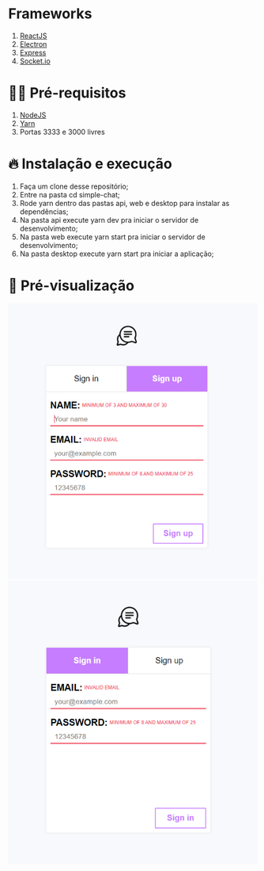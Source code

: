 # Frameworks
  1. [ReactJS](https://pt-br.reactjs.org/)
  2. [Electron](https://www.electronjs.org/)
  3. [Express](https://expressjs.com/pt-br/)
  4. [Socket.io](https://socket.io/)

# ✋🏻 Pré-requisitos
  1. [NodeJS](https://nodejs.org/en/)
  2. [Yarn](https://yarnpkg.com/getting-started/install)
  3. Portas 3333 e 3000 livres

# 🔥 Instalação e execução

  1. Faça um clone desse repositório;
  2. Entre na pasta cd simple-chat;
  3. Rode yarn dentro das pastas api, web e desktop para instalar as dependências;
  4. Na pasta api execute yarn dev pra iniciar o servidor de desenvolvimento;
  5. Na pasta web execute yarn start pra iniciar o servidor de desenvolvimento;
  5. Na pasta desktop execute yarn start pra iniciar a aplicação;

# 📸 Pré-visualização

  ![Sign-up](https://github.com/pablo-medeiros/simple-chat/blob/master/images/sign_up.png?raw=true)
  ![Sign-in](https://github.com/pablo-medeiros/simple-chat/blob/master/images/sign_in.png?raw=true)
